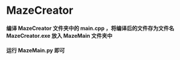 # MazeCreator
#### 编译 MazeCreator 文件夹中的 main.cpp ，将编译后的文件存为文件名 MazeCreator.exe 放入 MazeMain 文件夹中
#### 运行 MazeMain.py 即可
